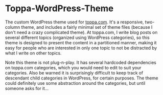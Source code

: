 Toppa-WordPress-Theme
=====================

The custom WordPress theme used for [toppa.com](toppa.com). It's a responsive, two-column theme, and includes a fairly minimal set of theme files (because I don't need a crazy complicated theme). At toppa.com, I write blog posts on several different topics (organized using WordPress categories), so this theme is designed to present the content in a partitioned manner, making it easy for people who are interested in only one topic to not be distracted by what I write on other topics.

Note this theme is not plug-n-play. It has several hardcoded dependencies on toppa.com categories, which you would need to edit to suit your categories. Also be warned it is surprisingly difficult to keep track of descendant child categories in WordPress, for certain purposes. The theme could definitely use some abstraction around the categories, but until someone asks for it...
